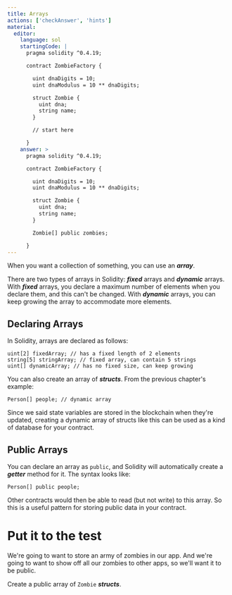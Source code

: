 ```yaml
---
title: Arrays
actions: ['checkAnswer', 'hints']
material:
  editor:
    language: sol
    startingCode: |
      pragma solidity ^0.4.19;

      contract ZombieFactory {

        uint dnaDigits = 10;
        uint dnaModulus = 10 ** dnaDigits;

        struct Zombie {
          uint dna;
          string name;
        }

        // start here

      }
    answer: >
      pragma solidity ^0.4.19;

      contract ZombieFactory {

        uint dnaDigits = 10;
        uint dnaModulus = 10 ** dnaDigits;

        struct Zombie {
          uint dna;
          string name;
        }

        Zombie[] public zombies;

      }
---
```


When you want a collection of something, you can use an **_array_**.

There are two types of arrays in Solidity: **_fixed_** arrays and **_dynamic_** arrays. With **_fixed_** arrays, you declare a maximum number of elements when you declare them, and this can't be changed. With **_dynamic_** arrays, you can keep growing the array to accommodate more elements.

## Declaring Arrays

In Solidity, arrays are declared as follows:

```
uint[2] fixedArray; // has a fixed length of 2 elements
string[5] stringArray; // fixed array, can contain 5 strings
uint[] dynamicArray; // has no fixed size, can keep growing
```

You can also create an array of **_structs_**. From the previous chapter's example:

```
Person[] people; // dynamic array
```

Since we said state variables are stored in the blockchain when they're updated, creating a dynamic array of structs like this can be used as a kind of database for your contract.

## Public Arrays

You can declare an array as `public`, and Solidity will automatically create a **_getter_** method for it. The syntax looks like:

```
Person[] public people;
```

Other contracts would then be able to read (but not write) to this array. So this is a useful pattern for storing public data in your contract.

# Put it to the test

We're going to want to store an army of zombies in our app. And we're going to want to show off all our zombies to other apps, so we'll want it to be public.

Create a public array of `Zombie` **_structs_**.

